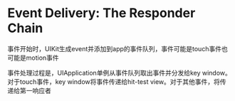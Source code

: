 # Event Delivery: The Responder Chain

事件开始时，UIKit生成event并添加到app的事件队列，事件可能是touch事件也可能是motion事件

事件处理过程是，UIApplication单例从事件队列取出事件并分发给key window。对于touch事件，key window将事件传递给hit-test view。对于其他事件，将传递给第一响应者

